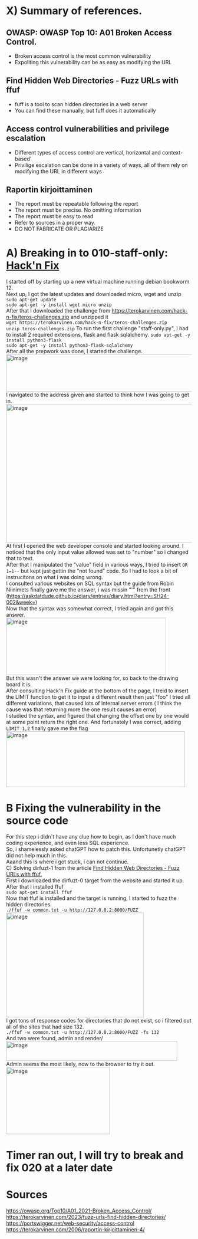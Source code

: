 # X) Summary of references.  
## OWASP: OWASP Top 10: A01 Broken Access Control.  
- Broken access control is the most common vulnerability
- Expoliting this vulnerability can be as easy as modifying the URL
## Find Hidden Web Directories - Fuzz URLs with ffuf
- fuff is a tool to scan hidden directories in a web server
- You can find these manually, but fuff does it automatically
##  Access control vulnerabilities and privilege escalation
- Different types of access control are vertical, horizontal and context-based'
- Privilige escalation can be done in a variety of ways, all of them rely on modifying the URL in different ways
## Raportin kirjoittaminen
- The report must be repeatable following the report
- The report must be precise. No omitting information
- The report must be easy to read
- Refer to sources in a proper way.
- DO NOT FABRICATE OR PLAGIARIZE
# A) Breaking in to 010-staff-only: [Hack'n Fix](https://terokarvinen.com/hack-n-fix/)  
I started off by starting up a new virtual machine running debian bookworm 12.  
Next up, I got the latest updates and downloaded micro, wget and unzip  
`sudo apt-get update` 
</br>
`sudo apt-get -y install wget micro unzip`  
After that I downloaded the challenge from https://terokarvinen.com/hack-n-fix/teros-challenges.zip and unzipped it  
`wget https://terokarvinen.com/hack-n-fix/teros-challenges.zip`  
`unzip teros-challenges.zip`
To run the first challenge "staff-only.py", I had to install 2 required extensions, flask and flask sqlalchemy.
`sudo apt-get -y install python3-flask`  
`sudo apt-get -y install python3-flask-sqlalchemy`  
After all the prepwork was done, I started the challenge.  
<img width="553" height="101" alt="image" src="https://github.com/user-attachments/assets/42435e92-6f0d-4af0-ac81-202277c927bb" />  
I navigated to the address given and started to think how I was going to get in.  
<img width="616" height="376" alt="image" src="https://github.com/user-attachments/assets/12d5cffb-89a1-476e-813d-9d87e43bc9ef" />  
At first I opened the web developer console and started looking around. I noticed that the only input value allowed was set to "number" so i changed that to text.  
After that I manipulated the "value" field in various ways, I tried to insert `OR 1=1--` but kept just gettin the "not found" code.  So I had to look a bit of instrucitons on what i was doing wrong.  
I consulted various websites on SQL syntax but the guide from Robin Niinimets finally gave me the answer, i was missin "'" from the front (https://askdatdude.github.io/diary/entries/diary.html?entry=SH24-002&week=)  
Now that the syntax was somewhat correct, I tried again and got this answer.  
<img width="434" height="155" alt="image" src="https://github.com/user-attachments/assets/890bf44e-66b7-4668-8cb5-b1951914f4ab" />  
But this wasn't the answer we were looking for, so back to the drawing board it is.  
After consulting Hack'n Fix guide at the bottom of the page, I treid to insert the LIMIT function to get it to input a different result then just "foo"
I tried all different variations, that caused lots of internal server errors ( I think the cause was that returning more the one result causes an error)  
I studied the syntax, and figured that changing the offset one by one would at some point return the right one. And fortunately I was correct, adding `LIMIT 1,2` finally gave me the flag  
<img width="485" height="151" alt="image" src="https://github.com/user-attachments/assets/a8374657-4e6e-4d33-a036-f425b5fe1832" />  
# B Fixing the vulnerability in the source code  
For this step i didn´t have any clue how to begin, as I don't have much coding experience, and even less SQL experience.  
So, i shamelessly asked chatGPT how to patch this. Unfortunetly chatGPT did not help much in this.  
Aaand this is where i got stuck, i can not continue.  
C) Solving dirfuzt-1 from the article [Find Hidden Web Directories - Fuzz URLs with ffuf.](https://terokarvinen.com/2023/fuzz-urls-find-hidden-directories/)  
First i downloaded the dirfuzt-0 target from the website and started it up.  
After that I installed ffuf  
`sudo apt-get install ffuf`  
Now that ffuf is installed and the target is running, I started to fuzz the hidden directories.  
`./ffuf -w common.txt -u http://127.0.0.2:8000/FUZZ`  
<img width="373" height="284" alt="image" src="https://github.com/user-attachments/assets/f222963f-7671-4148-8240-4b702b4b04c1" />  
I got tons of response codes for directories that do not exist, so i filtered out all of the sites that had size 132.  
`./ffuf -w common.txt -u http://127.0.0.2:8000/FUZZ -fs 132`  
And two were found, admin and render/  
<img width="464" height="53" alt="image" src="https://github.com/user-attachments/assets/08bc22e2-af4a-4415-be26-56f0850d558e" />  
Admin seems the most likely, now to the browser to try it out.  
<img width="281" height="182" alt="image" src="https://github.com/user-attachments/assets/952a9994-750a-4f03-be17-93324e8cadba" />

# Timer ran out, I will try to break and fix 020 at a later date










 





# Sources
https://owasp.org/Top10/A01_2021-Broken_Access_Control/  
https://terokarvinen.com/2023/fuzz-urls-find-hidden-directories/  
https://portswigger.net/web-security/access-control  
https://terokarvinen.com/2006/raportin-kirjoittaminen-4/  
